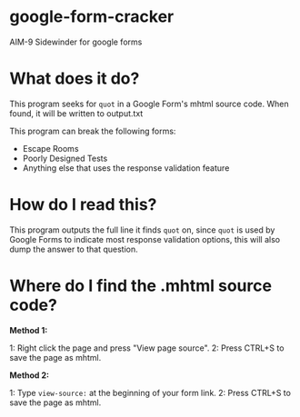 # google-form-cracker
AIM-9 Sidewinder for google forms

# What does it do?
This program seeks for ```quot``` in a Google Form's mhtml source code. When found, it will be written to output.txt

This program can break the following forms:
- Escape Rooms
- Poorly Designed Tests
- Anything else that uses the response validation feature

# How do I read this?

This program outputs the full line it finds ```quot``` on, since ```quot``` is used by Google Forms to indicate most response validation options, this will also dump the answer to that question.

# Where do I find the .mhtml source code?

**Method 1:**

1: Right click the page and press "View page source".
2: Press CTRL+S to save the page as mhtml.

**Method 2:**

1: Type ```view-source:``` at the beginning of your form link.
2: Press CTRL+S to save the page as mhtml.
